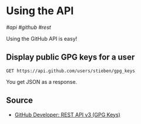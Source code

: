 # Using the API

_#api_ _#github_ _#rest_

Using the GitHub API is easy!

## Display public GPG keys for a user

```http
GET https://api.github.com/users/stieben/gpg_keys
```

You get JSON as a response.

## Source

- [GitHub Developer: REST API v3 (GPG Keys)](https://developer.github.com/v3/users/gpg_keys/)
